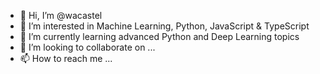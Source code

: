 - 👋 Hi, I’m @wacastel
- 👀 I’m interested in Machine Learning, Python, JavaScript & TypeScript
- 🌱 I’m currently learning advanced Python and Deep Learning topics
- 💞️ I’m looking to collaborate on ...
- 📫 How to reach me ...

<!---
wacastel/wacastel is a ✨ special ✨ repository because its `README.md` (this file) appears on your GitHub profile.
You can click the Preview link to take a look at your changes.
--->
